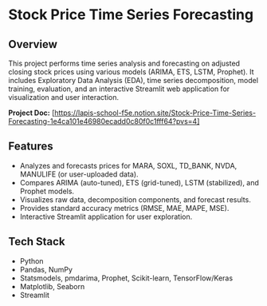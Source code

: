 # Stock Price Time Series Forecasting

## Overview

This project performs time series analysis and forecasting on adjusted closing stock prices using various models (ARIMA, ETS, LSTM, Prophet). It includes Exploratory Data Analysis (EDA), time series decomposition, model training, evaluation, and an interactive Streamlit web application for visualization and user interaction.

**Project Doc:** [https://lapis-school-f5e.notion.site/Stock-Price-Time-Series-Forecasting-1e4ca101e46980ecadd0c80f0c1fff64?pvs=4]

## Features

*   Analyzes and forecasts prices for MARA, SOXL, TD_BANK, NVDA, MANULIFE (or user-uploaded data).
*   Compares ARIMA (auto-tuned), ETS (grid-tuned), LSTM (stabilized), and Prophet models.
*   Visualizes raw data, decomposition components, and forecast results.
*   Provides standard accuracy metrics (RMSE, MAE, MAPE, MSE).
*   Interactive Streamlit application for user exploration.

## Tech Stack

*   Python
*   Pandas, NumPy
*   Statsmodels, pmdarima, Prophet, Scikit-learn, TensorFlow/Keras
*   Matplotlib, Seaborn
*   Streamlit
